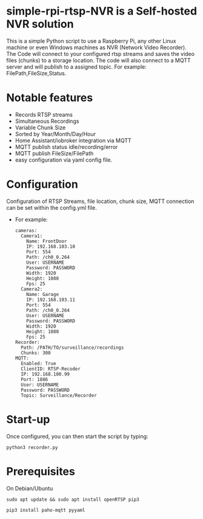 # simple-rpi-rtsp-NVR is a Self-hosted NVR solution
This is a simple Python script to use a Raspberry Pi, any other Linux machine or even Windows machines as NVR (Network Video Recorder).
The Code will connect to your configured rtsp streams and saves the video files (chunks) to a storage location.
The code will also connect to a MQTT server and will publish to a assigned topic. For example: FilePath,FileSize,Status.

# Notable features
- Records RTSP streams
- Simultaneous Recordings
- Variable Chunk Size
- Sorted by Year/Month/Day/Hour
- Home Assistant/iobroker integration via MQTT
- MQTT publish status idle/recording/error
- MQTT publish FileSize/FilePath
- easy configuration via yaml config file.

# Configuration
Configuration of RTSP Streams, file location, chunk size, MQTT connection can be set within the config.yml file.

- For example:
   ```
   cameras:
     Camera1:
       Name: FrontDoor
       IP: 192.168.103.10
       Port: 554
       Path: /ch0_0.264
       User: USERNAME
       Password: PASSWORD
       Width: 1920
       Height: 1080
       Fps: 25
     Camera2:
       Name: Garage
       IP: 192.168.103.11
       Port: 554
       Path: /ch0_0.264
       User: USERNAME
       Password: PASSWORD
       Width: 1920
       Height: 1080
       Fps: 25
   Recorder:
     Path: /PATH/TO/surveillance/recordings
     Chunks: 300
   MQTT:
     Enabled: True
     ClientID: RTSP-Recoder
     IP: 192.168.100.99
     Port: 1886
     User: USERNAME
     Password: PASSWORD
     Topic: Surveillance/Recorder
     ```

# Start-up
 Once configured, you can then start the script by typing:

```
python3 recorder.py
```

# Prerequisites
On Debian/Ubuntu
```
sudo apt update && sudo apt install openRTSP pip3
```
```
pip3 install paho-mqtt pyyaml
```
